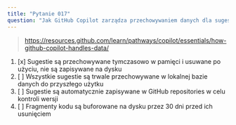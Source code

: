 ```yaml
---
title: "Pytanie 017"
question: "Jak GitHub Copilot zarządza przechowywaniem danych dla sugestii kodu w IDE?"
---
```


> https://resources.github.com/learn/pathways/copilot/essentials/how-github-copilot-handles-data/
1. [x] Sugestie są przechowywane tymczasowo w pamięci i usuwane po użyciu, nie są zapisywane na dysku
1. [ ] Wszystkie sugestie są trwale przechowywane w lokalnej bazie danych do przyszłego użytku
1. [ ] Sugestie są automatycznie zapisywane w GitHub repositories w celu kontroli wersji
1. [ ] Fragmenty kodu są buforowane na dysku przez 30 dni przed ich usunięciem
